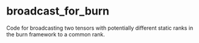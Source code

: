 # broadcast_for_burn
Code for broadcasting two tensors with potentially different static ranks in the burn framework to a common rank.
